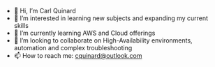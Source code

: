 - 👋 Hi, I’m Carl Quinard
- 👀 I’m interested in learning new subjects and expanding my current skills
- 🌱 I’m currently learning AWS and Cloud offerings
- 💞️ I’m looking to collaborate on High-Availability environments, automation and complex troubleshooting
- 📫 How to reach me: cquinard@outlook.com

<!---
cquinard/cquinard is a ✨ special ✨ repository because its `README.md` (this file) appears on your GitHub profile.
You can click the Preview link to take a look at your changes.
--->

